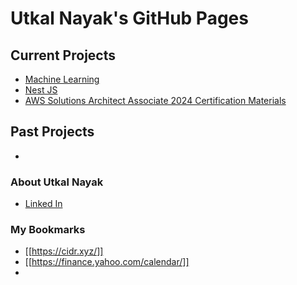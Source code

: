 # Utkal Nayak's GitHub Pages
## Current Projects
  - [Machine Learning](https://utkaln.github.io/machine-learning)
  - [Nest JS](https://utkaln.github.io/learn-nestjs/)
  - [AWS Solutions Architect Associate 2024 Certification Materials](https://utkaln.github.io/AWS-SAA/)

## Past Projects
  - 
  
### About Utkal Nayak
  - [Linked In](https://www.linkedin.com/in/utkalnayak/)

### My Bookmarks
- [[https://cidr.xyz/]]
- [[https://finance.yahoo.com/calendar/]]
- 
